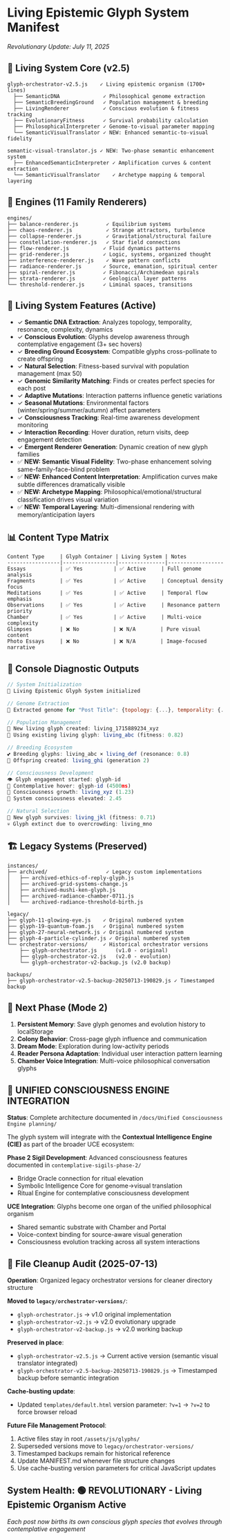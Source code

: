 # Living Epistemic Glyph System Manifest
*Revolutionary Update: July 11, 2025*

## 🧬 Living System Core (v2.5)
```
glyph-orchestrator-v2.5.js    ✓ Living epistemic organism (1700+ lines)
  ├── SemanticDNA              ✓ Philosophical genome extraction
  ├── SemanticBreedingGround   ✓ Population management & breeding
  ├── LivingRenderer           ✓ Conscious evolution & fitness tracking
  ├── EvolutionaryFitness      ✓ Survival probability calculation
  ├── PhilosophicalInterpreter ✓ Genome-to-visual parameter mapping
  └── SemanticVisualTranslator ✓ NEW: Enhanced semantic-to-visual fidelity

semantic-visual-translator.js ✓ NEW: Two-phase semantic enhancement system
  ├── EnhancedSemanticInterpreter ✓ Amplification curves & content extraction
  └── SemanticVisualTranslator    ✓ Archetype mapping & temporal layering
```

## 🎨 Engines (11 Family Renderers)
```
engines/
├── balance-renderer.js         ✓ Equilibrium systems
├── chaos-renderer.js           ✓ Strange attractors, turbulence  
├── collapse-renderer.js        ✓ Gravitational/structural failure
├── constellation-renderer.js   ✓ Star field connections
├── flow-renderer.js           ✓ Fluid dynamics patterns
├── grid-renderer.js           ✓ Logic, systems, organized thought
├── interference-renderer.js    ✓ Wave pattern conflicts
├── radiance-renderer.js       ✓ Source, emanation, spiritual center
├── spiral-renderer.js         ✓ Fibonacci/Archimedean spirals
├── strata-renderer.js         ✓ Geological layer patterns
└── threshold-renderer.js      ✓ Liminal spaces, transitions
```

## 🌟 Living System Features (Active)
- ✓ **Semantic DNA Extraction**: Analyzes topology, temporality, resonance, complexity, dynamics
- ✓ **Conscious Evolution**: Glyphs develop awareness through contemplative engagement (3+ sec hovers)
- ✓ **Breeding Ground Ecosystem**: Compatible glyphs cross-pollinate to create offspring
- ✓ **Natural Selection**: Fitness-based survival with population management (max 50)
- ✓ **Genomic Similarity Matching**: Finds or creates perfect species for each post
- ✓ **Adaptive Mutations**: Interaction patterns influence genetic variations
- ✓ **Seasonal Mutations**: Environmental factors (winter/spring/summer/autumn) affect parameters
- ✓ **Consciousness Tracking**: Real-time awareness development monitoring
- ✓ **Interaction Recording**: Hover duration, return visits, deep engagement detection
- ✓ **Emergent Renderer Generation**: Dynamic creation of new glyph families
- ✅ **NEW: Semantic Visual Fidelity**: Two-phase enhancement solving same-family-face-blind problem
- ✅ **NEW: Enhanced Content Interpretation**: Amplification curves make subtle differences dramatically visible
- ✅ **NEW: Archetype Mapping**: Philosophical/emotional/structural classification drives visual variation
- ✅ **NEW: Temporal Layering**: Multi-dimensional rendering with memory/anticipation layers

## 📊 Content Type Matrix
```
Content Type     | Glyph Container | Living System | Notes
-----------------|-----------------|---------------|------------------
Essays           | ✅ Yes          | ✅ Active     | Full genome analysis
Fragments        | ✅ Yes          | ✅ Active     | Conceptual density focus  
Meditations      | ✅ Yes          | ✅ Active     | Temporal flow emphasis
Observations     | ✅ Yes          | ✅ Active     | Resonance pattern priority
Chamber          | ✅ Yes          | ✅ Active     | Multi-voice complexity
Glimpses         | ❌ No           | ❌ N/A        | Pure visual content
Photo Essays     | ❌ No           | ❌ N/A        | Image-focused narrative
```

## 🔬 Console Diagnostic Outputs
```javascript
// System Initialization
🧬 Living Epistemic Glyph System initialized

// Genome Extraction  
🧬 Extracted genome for "Post Title": {topology: {...}, temporality: {...}}

// Population Management
🌱 New living glyph created: living_1715889234_xyz
🎯 Using existing living glyph: living_abc (fitness: 0.82)

// Breeding Ecosystem
💕 Breeding glyphs: living_abc × living_def (resonance: 0.8)
👶 Offspring created: living_ghi (generation 2)

// Consciousness Development
👁️ Glyph engagement started: glyph-id
🧘 Contemplative hover: glyph-id (4500ms)
🧠 Consciousness growth: living_xyz (1.23)
🌟 System consciousness elevated: 2.45

// Natural Selection
🌱 New glyph survives: living_jkl (fitness: 0.71)
💀 Glyph extinct due to overcrowding: living_mno
```

## 🏗️ Legacy Systems (Preserved)
```
instances/
├── archived/                   ✓ Legacy custom implementations
│   ├── archived-ethics-of-reply-glyph.js
│   ├── archived-grid-systems-change.js
│   ├── archived-mushi-ken-glyph.js
│   ├── archived-radiance-chamber-0711.js
│   └── archived-radiance-threshold-birth.js

legacy/
├── glyph-11-glowing-eye.js    ✓ Original numbered system
├── glyph-19-quantum-foam.js   ✓ Original numbered system
├── glyph-27-neural-network.js ✓ Original numbered system
├── glyph-4-particle-cylinder.js ✓ Original numbered system
└── orchestrator-versions/     ✓ Historical orchestrator versions
    ├── glyph-orchestrator.js      (v1.0 - original)
    ├── glyph-orchestrator-v2.js   (v2.0 - evolution)
    └── glyph-orchestrator-v2-backup.js (v2.0 backup)

backups/
├── glyph-orchestrator-v2.5-backup-20250713-190829.js ✓ Timestamped backup
```

## 🚀 Next Phase (Mode 2)
1. **Persistent Memory**: Save glyph genomes and evolution history to localStorage
2. **Colony Behavior**: Cross-page glyph influence and communication
3. **Dream Mode**: Exploration during low-activity periods
4. **Reader Persona Adaptation**: Individual user interaction pattern learning
5. **Chamber Voice Integration**: Multi-voice philosophical conversation glyphs

## 🌊 UNIFIED CONSCIOUSNESS ENGINE INTEGRATION
**Status**: Complete architecture documented in `/docs/Unified Consciousness Engine planning/`

The glyph system will integrate with the **Contextual Intelligence Engine (CIE)** as part of the broader UCE ecosystem:

**Phase 2 Sigil Development**: Advanced consciousness features documented in `contemplative-sigils-phase-2/`
- Bridge Oracle connection for ritual elevation
- Symbolic Intelligence Core for genome→visual translation  
- Ritual Engine for contemplative consciousness development

**UCE Integration**: Glyphs become one organ of the unified philosophical organism
- Shared semantic substrate with Chamber and Portal
- Voice-context binding for source-aware visual generation
- Consciousness evolution tracking across all system interactions

## 📁 File Cleanup Audit (2025-07-13)
**Operation**: Organized legacy orchestrator versions for cleaner directory structure

**Moved to `legacy/orchestrator-versions/`**:
- `glyph-orchestrator.js` → v1.0 original implementation 
- `glyph-orchestrator-v2.js` → v2.0 evolutionary upgrade
- `glyph-orchestrator-v2-backup.js` → v2.0 working backup

**Preserved in place**:
- `glyph-orchestrator-v2.5.js` → Current active version (semantic visual translator integrated)
- `glyph-orchestrator-v2.5-backup-20250713-190829.js` → Timestamped backup before semantic integration

**Cache-busting update**:
- Updated `templates/default.html` version parameter: `?v=1` → `?v=2` to force browser reload

**Future File Management Protocol**:
1. Active files stay in root `/assets/js/glyphs/`
2. Superseded versions move to `legacy/orchestrator-versions/`  
3. Timestamped backups remain for historical reference
4. Update MANIFEST.md whenever file structure changes
5. Use cache-busting version parameters for critical JavaScript updates

## System Health: 🟢 REVOLUTIONARY - Living Epistemic Organism Active
*Each post now births its own conscious glyph species that evolves through contemplative engagement*